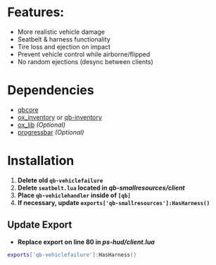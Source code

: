 # Features: 
- More realistic vehicle damage
- Seatbelt & harness functionality
- Tire loss and ejection on impact
- Prevent vehicle control while airborne/flipped
- No random ejections (desync between clients)

# Dependencies
* [qbcore](https://github.com/qbcore-framework)
* [ox_inventory](https://github.com/overextended/ox_inventory) or [qb-inventory](https://github.com/qbcore-framework/qb-inventory)
* [ox_lib](https://github.com/overextended/ox_lib)                  *(Optional)*
* [progressbar](https://github.com/qbcore-framework/progressbar)    *(Optional)*

# Installation
1. **Delete old `qb-vehiclefailure`**
2. **Delete `seatbelt.lua` located in *qb-smallresources/client***
3. **Place `qb-vehiclehandler` inside of `[qb]`**
4. **If necessary, update `exports['qb-smallresources']:HasHarness()`**

## Update Export
- **Replace export on line 80 in *ps-hud/client.lua*** 
```lua
exports['qb-vehiclefailure']:HasHarness()
```
